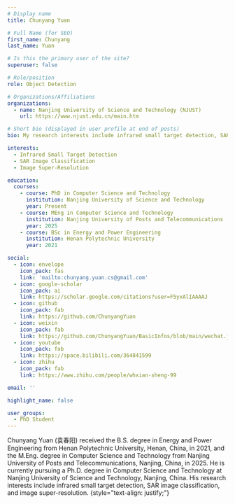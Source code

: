```yaml
---
# Display name
title: Chunyang Yuan

# Full Name (for SEO)
first_name: Chunyang
last_name: Yuan

# Is this the primary user of the site?
superuser: false

# Role/position
role: Object Detection

# Organizations/Affiliations
organizations:
  - name: Nanjing University of Science and Technology (NJUST)
    url: https://www.njust.edu.cn/main.htm

# Short bio (displayed in user profile at end of posts)
bio: My research interests include infrared small target detection, SAR image classification, and image super-resolution.

interests:
  - Infrared Small Target Detection
  - SAR Image Classification
  - Image Super-Resolution

education:
  courses:
    - course: PhD in Computer Science and Technology
      institution: Nanjing University of Science and Technology
      year: Present
    - course: MEng in Computer Science and Technology
      institution: Nanjing University of Posts and Telecommunications
      year: 2025
    - course: BSc in Energy and Power Engineering
      institution: Henan Polytechnic University
      year: 2021

social:
  - icon: envelope
    icon_pack: fas
    link: 'mailto:chunyang.yuan.cs@gmail.com'
  - icon: google-scholar
    icon_pack: ai
    link: https://scholar.google.com/citations?user=F5yxAlIAAAAJ
  - icon: github
    icon_pack: fab
    link: https://github.com/ChunyangYuan
  - icon: weixin
    icon_pack: fab
    link: https://github.com/ChunyangYuan/BasicInfos/blob/main/wechat.jpg
  - icon: youtube
    icon_pack: fab
    link: https://space.bilibili.com/364841599
  - icon: zhihu
    icon_pack: fab
    link: https://www.zhihu.com/people/whxian-sheng-99

email: ''

highlight_name: false

user_groups:
  - PhD Student
---
```


Chunyang Yuan (袁春阳) received the B.S. degree in Energy and Power Engineering from Henan Polytechnic University, Henan, China, in 2021, and the M.Eng. degree in Computer Science and Technology from Nanjing University of Posts and Telecommunications, Nanjing, China, in 2025. He is currently pursuing a Ph.D. degree in Computer Science and Technology at Nanjing University of Science and Technology, Nanjing, China. His research interests include infrared small target detection, SAR image classification, and image super-resolution.
{style="text-align: justify;"}